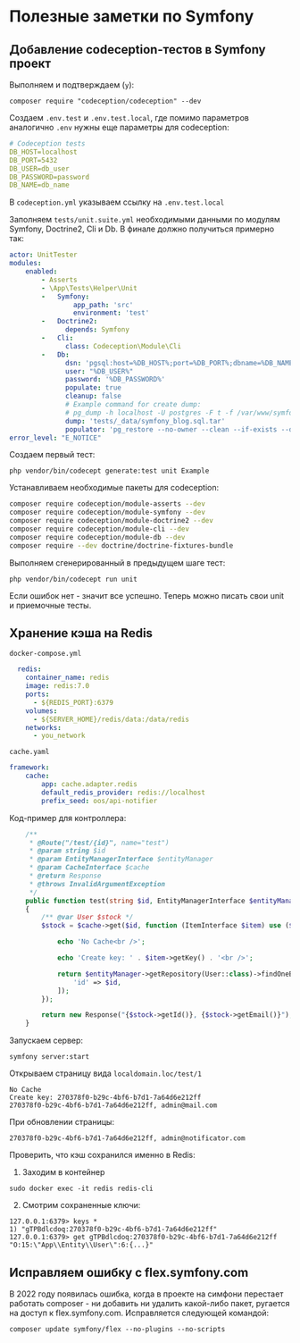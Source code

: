 
# Полезные заметки по Symfony

## Добавление codeception-тестов в Symfony проект

Выполняем и подтверждаем (`y`):

`composer require "codeception/codeception" --dev`

Создаем `.env.test` и `.env.test.local`, где помимо параметров аналогично `.env` нужны еще параметры для codeception:

```yaml
# Codeception tests
DB_HOST=localhost
DB_PORT=5432
DB_USER=db_user
DB_PASSWORD=password
DB_NAME=db_name
```

В `codeception.yml` указываем ссылку на `.env.test.local`

Заполняем `tests/unit.suite.yml` необходимыми данными по модулям Symfony, Doctrine2, Cli и Db. В финале должно
получиться примерно так:

```yaml
actor: UnitTester
modules:
    enabled:
        - Asserts
        - \App\Tests\Helper\Unit
        -   Symfony:
                app_path: 'src'
                environment: 'test'
        -   Doctrine2:
              depends: Symfony
        -   Cli:
              class: Codeception\Module\Cli
        -   Db:
              dsn: 'pgsql:host=%DB_HOST%;port=%DB_PORT%;dbname=%DB_NAME%'
              user: "%DB_USER%"
              password: '%DB_PASSWORD%'
              populate: true
              cleanup: false
              # Example command for create dump:
              # pg_dump -h localhost -U postgres -F t -f /var/www/symfony-blog.loc/tests/_data/symfony_blog.sql.tar symfony_blog --no-owner
              dump: 'tests/_data/symfony_blog.sql.tar'
              populator: 'pg_restore --no-owner --clean --if-exists --dbname $dbname --username $user --host $host --port=$port $dump'
error_level: "E_NOTICE"
```

Создаем первый тест:

`php vendor/bin/codecept generate:test unit Example`

Устанавливаем необходимые пакеты для codeception:
 
```bash
composer require codeception/module-asserts --dev
composer require codeception/module-symfony --dev
composer require codeception/module-doctrine2 --dev
composer require codeception/module-cli --dev
composer require codeception/module-db --dev
composer require --dev doctrine/doctrine-fixtures-bundle
```

Выполняем сгенерированный в предыдущем шаге тест:

`php vendor/bin/codecept run unit`

Если ошибок нет - значит все успешно. Теперь можно писать свои unit и приемочные тесты.

## Хранение кэша на Redis

`docker-compose.yml`

```yaml
  redis:
    container_name: redis
    image: redis:7.0
    ports:
      - ${REDIS_PORT}:6379
    volumes:
      - ${SERVER_HOME}/redis/data:/data/redis
    networks:
      - you_network
```

`cache.yaml`

```yaml
framework:
    cache:
        app: cache.adapter.redis
        default_redis_provider: redis://localhost
        prefix_seed: oos/api-notifier
```

Код-пример для контроллера:

```php
    /**
     * @Route("/test/{id}", name="test")
     * @param string $id
     * @param EntityManagerInterface $entityManager
     * @param CacheInterface $cache
     * @return Response
     * @throws InvalidArgumentException
     */
    public function test(string $id, EntityManagerInterface $entityManager, CacheInterface $cache): Response
    {
        /** @var User $stock */
        $stock = $cache->get($id, function (ItemInterface $item) use ($id, $entityManager) {

            echo 'No Cache<br />';

            echo 'Create key: ' . $item->getKey() . '<br />';

            return $entityManager->getRepository(User::class)->findOneBy([
                'id' => $id,
            ]);
        });

        return new Response("{$stock->getId()}, {$stock->getEmail()}");
    }
```

Запускаем сервер:

`symfony server:start`

Открываем страницу вида `localdomain.loc/test/1`

```
No Cache
Create key: 270378f0-b29c-4bf6-b7d1-7a64d6e212ff
270378f0-b29c-4bf6-b7d1-7a64d6e212ff, admin@mail.com
```

При обновлении страницы:

```
270378f0-b29c-4bf6-b7d1-7a64d6e212ff, admin@notificator.com
```

Проверить, что кэш сохранился именно в Redis:

1. Заходим в контейнер

`sudo docker exec -it redis redis-cli`

2. Смотрим сохраненные ключи:

```
127.0.0.1:6379> keys *
1) "gTPBdlcdoq:270378f0-b29c-4bf6-b7d1-7a64d6e212ff"
127.0.0.1:6379> get gTPBdlcdoq:270378f0-b29c-4bf6-b7d1-7a64d6e212ff
"O:15:\"App\\Entity\\User\":6:{...}"
```

## Исправляем ошибку с flex.symfony.com

В 2022 году появилась ошибка, когда в проекте на симфони перестает работать composer - ни добавить ни удалить какой-либо 
пакет, ругается на доступ к flex.symfony.com. Исправляется следующей командой:

`composer update symfony/flex --no-plugins --no-scripts`
